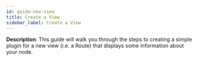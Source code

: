 ```yaml
---
id: guide-new-view
title: Create a View
sidebar_label: Create a View
---
```


**Description**: This guide will walk you through the steps to creating a simple plugin for a new view (i.e. a Route) that displays some information about your node.